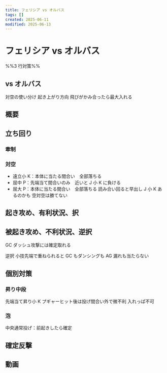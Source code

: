 ```yaml
---
title: フェリシア vs オルバス
tags: []
created: 2025-06-11
modified: 2025-06-13
---
```


# フェリシア vs オルバス

%%3 行対策%%

## vs オルバス

対空の使い分け
起き上がり方向
飛びがかみ合ったら最大入れる

## 概要

## 立ち回り

### 牽制

### 対空

- 遠立小 K：本体に当たる間合い　全部落ちる
- 屈中 P：先端当て間合いのみ　近いと J 小 K に負ける
- 屈大 P：本体に当たる間合い　全部落ちる
読み合い回ると早出し J 小 K あるのかも
空対空は勝てない

## 起き攻め、有利状況、択

## 被起き攻め、不利状況、逆択

GC
ダッシュ攻撃には確定取れる

逆択
小技先端で重ねられると GC もダンシングも AG 漏れも当たらない

## 個別対策

### 昇り中段

先端当て昇り小 K プギャーヒット後は投げ間合い外で微不利
入れっぱ不可

### 泡

中央通常投げ：前起きしたら確定

## 確定反撃

## 動画
